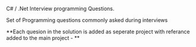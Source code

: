 C# / .Net Interview programming Questions.

Set of Programming questions commonly asked during interviews

**Each quesion in the solution is added as seperate project with referance added to the main project - **
